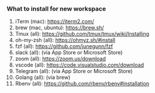 ### What to install for new workspace

1. iTerm (mac): https://iterm2.com/
2. brew (mac, ubuntu): https://brew.sh/
3. Tmux (all): https://github.com/tmux/tmux/wiki/Installing
4. oh-my-zsh (all): https://ohmyz.sh/#install
5. fzf (all): https://github.com/junegunn/fzf
6. slack (all): (via App Store or Microsoft Store)
7. zoom (all): https://zoom.us/download
8. vscode (all): https://code.visualstudio.com/download
9. Telegram (all): (via App Store or Microsoft Store)
10. Golang (all): (via brew)
11. Rbenv (all): https://github.com/rbenv/rbenv#installation
